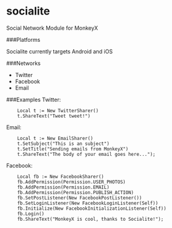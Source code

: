 socialite
=========

Social Network Module for MonkeyX

###Platforms

Socialite currently targets Android and iOS

###Networks
- Twitter
- Facebook
- Email

###Examples
Twitter:

        Local t := New TwitterSharer()
        t.ShareText("Tweet tweet!")
        
Email:

        Local t := New EmailSharer()
        t.SetSubject("This is an subject")
        t.SetTitle("Sending emails from MonkeyX")
        t.ShareText("The body of your email goes here...");
        
Facebook:

        Local fb := New FacebookSharer()
        fb.AddPermission(Permission.USER_PHOTOS)
        fb.AddPermission(Permission.EMAIL)
        fb.AddPermission(Permission.PUBLISH_ACTION)
        fb.SetPostListener(New FacebookPostListener())
        fb.SetLoginListener(New FacebookLoginListener(Self))
        fb.Initialize(New FacebookInitializationListener(Self))
        fb.Login()
        fb.ShareText("MonkeyX is cool, thanks to Socialite!");
        
